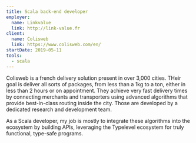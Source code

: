 ```yaml
---
title: Scala back-end developer
employer:
  name: Linkvalue
  link: http://link-value.fr
client:
  name: Colisweb
  link: https://www.colisweb.com/en/
startDate: 2019-05-11
tools:
  - scala
---
```


Colisweb is a french delivery solution present in over 3,000 cities. THeir goal is deliver all sorts of packages, from
less than a 1kg to a ton, either in less than 2 hours or on appointment. They achieve very fast delivery times by
connecting merchants and transporters using advanced algorithms that provide best-in-class routing inside the city. Those
are developed by a dedicated research and development team.

As a Scala developer, my job is mostly to integrate these algorithms into the ecosystem by building APIs, leveraging the
Typelevel ecosystem for truly functional, type-safe programs.
